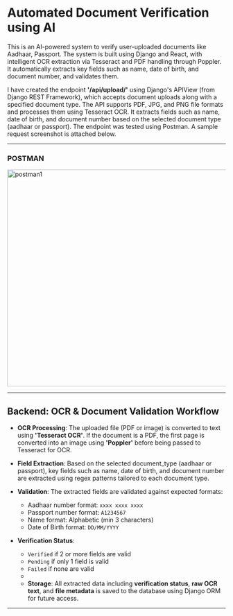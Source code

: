 # Automated Document Verification using AI

This is an AI-powered system to verify user-uploaded documents like Aadhaar, Passport. The system is built using Django and React, with intelligent OCR extraction via Tesseract and PDF handling through Poppler. It automatically extracts key fields such as name, date of birth, and document number, and validates them.

I have created the endpoint **'/api/upload/'** using Django's APIView (from Django REST Framework), which accepts document uploads along with a specified document type.
The API supports PDF, JPG, and PNG file formats and processes them using Tesseract OCR. It extracts fields such as name, date of birth, and document number based on the selected document type (aadhaar or passport).
The endpoint was tested using Postman. A sample request screenshot is attached below.

---

###  POSTMAN

<img width="943" height="500" alt="postman1" src="https://github.com/user-attachments/assets/c0da68fe-9dda-4ca8-85d5-9b61c2930726" />

---

## Backend: OCR & Document Validation Workflow

- **OCR Processing**: The uploaded file (PDF or image) is converted to text using **'Tesseract OCR'**. If the document is a PDF, the first page is converted into an image using **'Poppler'** before being passed to Tesseract for OCR.
- **Field Extraction**: Based on the selected document_type (aadhaar or passport), key fields such as name, date of birth, and document number are extracted using regex patterns tailored to each document type.
- **Validation**: The extracted fields are validated against expected formats:
  - Aadhaar number format: `xxxx xxxx xxxx`
  - Passport number format: `A1234567`
  - Name format: Alphabetic (min 3 characters)
  - Date of Birth format: `DD/MM/YYYY`

- **Verification Status**:
  - `Verified` if 2 or more fields are valid  
  - `Pending` if only 1 field is valid  
  - `Failed` if none are valid
  - 
  - **Storage**: All extracted data including **verification status**, **raw OCR text**, and **file metadata** is saved to the database using Django ORM for future access.

---


